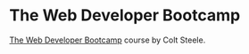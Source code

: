 # The Web Developer Bootcamp

[The Web Developer Bootcamp](https://www.udemy.com/course/the-web-developer-bootcamp/) course by Colt Steele.